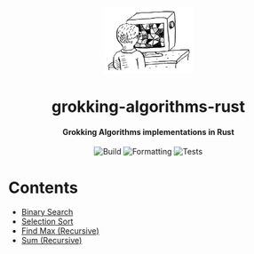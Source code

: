 <div>
  <div align="center" style="display: block; text-align: center;">
    <img src="./assets/artwork.png" height="120" />
  </div>
  <h1 align="center">grokking-algorithms-rust</h1>
  <h4 align="center">
    Grokking Algorithms implementations in Rust
  </h4>
</div>

<div align="center">

  ![Build](https://github.com/EstebanBorai/grokking-algorithms-rust/workflows/build/badge.svg)
  ![Formatting](https://github.com/EstebanBorai/grokking-algorithms-rust/workflows/fmt/badge.svg)
  ![Tests](https://github.com/EstebanBorai/grokking-algorithms-rust/workflows/tests/badge.svg)

</div>

# Contents

- [Binary Search](./src/binary_search.rs)
- [Selection Sort](./src/selection_sort.rs)
- [Find Max (Recursive)](./src/find_max_recursive.rs)
- [Sum (Recursive)](./src/sum_recursive.rs)
